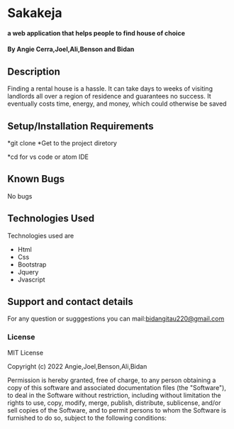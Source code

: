 # Sakakeja
####  a web application that helps people to find house of choice
#### By Angie Cerra,Joel,Ali,Benson and Bidan
## Description
Finding a rental house is a hassle. It can take days to weeks of visiting landlords all over a region of residence and guarantees no success. It eventually costs time, energy, and money, which could otherwise be saved
## Setup/Installation Requirements
*git clone <project repository> 
*Get to the project diretory

*cd <project directory>
for vs code or atom IDE

## Known Bugs
No bugs 
## Technologies Used
Technologies used are
<ul>
<li>Html</li>
<li>Css</li>
<li>Bootstrap</li>
<li>Jquery</li>
<li>Jvascript</li>
</ul>

## Support and contact details
For any question or sugggestions you can mail:bidangitau220@gmail.com
### License
MIT License

Copyright (c) 2022 Angie,Joel,Benson,Ali,Bidan

Permission is hereby granted, free of charge, to any person obtaining a copy
of this software and associated documentation files (the "Software"), to deal
in the Software without restriction, including without limitation the rights
to use, copy, modify, merge, publish, distribute, sublicense, and/or sell
copies of the Software, and to permit persons to whom the Software is
furnished to do so, subject to the following conditions:

